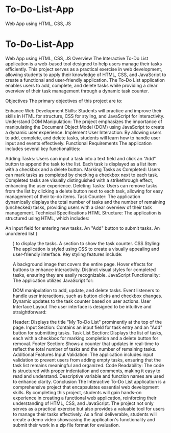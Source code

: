 # To-Do-List-App
Web App using  HTML, CSS, JS
# To-Do-List-App
Web App using  HTML, CSS, JS
Overview
The Interactive To-Do List application is a web-based tool designed to help users manage their tasks efficiently. This project serves as a practical exercise in web development, allowing students to apply their knowledge of HTML, CSS, and JavaScript to create a functional and user-friendly application. The To-Do List application enables users to add, complete, and delete tasks while providing a clear overview of their task management through a dynamic task counter.

Objectives
The primary objectives of this project are to:

Enhance Web Development Skills: Students will practice and improve their skills in HTML for structure, CSS for styling, and JavaScript for interactivity.
Understand DOM Manipulation: The project emphasizes the importance of manipulating the Document Object Model (DOM) using JavaScript to create a dynamic user experience.
Implement User Interaction: By allowing users to add, complete, and delete tasks, students will learn how to handle user input and events effectively.
Functional Requirements
The application includes several key functionalities:

Adding Tasks: Users can input a task into a text field and click an "Add" button to append the task to the list. Each task is displayed as a list item with a checkbox and a delete button.
Marking Tasks as Completed: Users can mark tasks as completed by checking a checkbox next to each task. Completed tasks are visually distinguished with a strikethrough effect, enhancing the user experience.
Deleting Tasks: Users can remove tasks from the list by clicking a delete button next to each task, allowing for easy management of their to-do items.
Task Counter: The application dynamically displays the total number of tasks and the number of remaining (unchecked) tasks, providing users with a clear overview of their task management.
Technical Specifications
HTML Structure: The application is structured using HTML, which includes:

An input field for entering new tasks.
An "Add" button to submit tasks.
An unordered list (<ul>) to display the tasks.
A section to show the task counter.
CSS Styling: The application is styled using CSS to create a visually appealing and user-friendly interface. Key styling features include:

A background image that covers the entire page.
Hover effects for buttons to enhance interactivity.
Distinct visual styles for completed tasks, ensuring they are easily recognizable.
JavaScript Functionality: The application utilizes JavaScript for:

DOM manipulation to add, update, and delete tasks.
Event listeners to handle user interactions, such as button clicks and checkbox changes.
Dynamic updates to the task counter based on user actions.
User Interface Layout
The user interface is designed to be intuitive and straightforward:

Header: Displays the title "My To-Do List" prominently at the top of the page.
Input Section: Contains an input field for task entry and an "Add" button for submitting tasks.
Task List Section: Displays the list of tasks, each with a checkbox for marking completion and a delete button for removal.
Footer Section: Shows a counter that updates in real-time to reflect the total number of tasks and the number of remaining tasks.
Additional Features
Input Validation: The application includes input validation to prevent users from adding empty tasks, ensuring that the task list remains meaningful and organized.
Code Readability: The code is structured with proper indentation and comments, making it easy to read and understand. Descriptive variable and function names are used to enhance clarity.
Conclusion
The Interactive To-Do List application is a comprehensive project that encapsulates essential web development skills. By completing this project, students will gain hands-on experience in creating a functional web application, reinforcing their understanding of HTML, CSS, and JavaScript. The project not only serves as a practical exercise but also provides a valuable tool for users to manage their tasks effectively. As a final deliverable, students will create a demo video showcasing the application's functionality and submit their work in a zip file format for evaluation.
